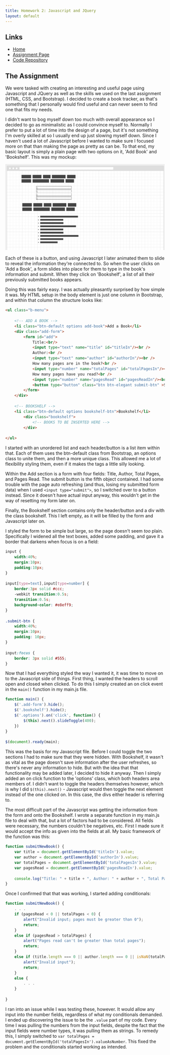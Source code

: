 ```yaml
---
title: Homework 2: Javascript and JQuery
layout: default
---
```


## Links

* [Home](https://ridethatcyclone.github.io/)
* [Assignment Page](http://www.wou.edu/~morses/classes/cs46x/assignments/HW2.html)
* [Code Repository](#)

## The Assignment

We were tasked with creating an interesting and useful page using Javascript and JQuery as well as the skills we used on the last assignment (HTML, CSS, and Bootstrap). I decided to create a book tracker, as that's something that I personally would find useful and can never seem to find one that fits my needs.

I didn't want to bog myself down too much with overall appearance so I decided to go as minimalistic as I could convince myself to. Normally I prefer to put a lot of time into the design of a page, but it's not something I'm overly skilled at so I usually end up just slowing myself down. Since I haven't used a lot of Javascript before I wanted to make sure I focused more on that than making the page as pretty as can be. To that end, my basic layout is simply a plain page with two options on it, 'Add Book' and 'Bookshelf'. This was my mockup:

![WireFrame Mockup](wireframe.png)

Each of these is a button, and using Javascript I later animated them to slide to reveal the information they're connected to. So when the user clicks on 'Add a Book', a form slides into place for them to type in the book's information and submit. When they click on 'Bookshelf', a list of all their previously submitted books appears.

Doing this was fairly easy. I was actually pleasantly surprised by how simple it was. My HTML setup in the body element is just one column in Bootstrap, and within that column the structure looks like:

```html
<ul class="b-menu">

    <!-- ADD A BOOK -->
    <li class="btn-default options add-book">Add a Book</li>
    <div class="add-form">
        <form id="add">
            Title:<br/>
            <input type="text" name="title" id="titleIn"/><br />
            Author:<br />
            <input type="text" name="author" id="authorIn"/><br />
            How many pages are in the book?<br />
            <input type="number" name="totalPages" id="totalPagesIn"/><br />
            How many pages have you read?<br />
            <input type="number" name="pagesRead" id="pagesReadIn"/><br />
            <button type="button" class="btn btn-elegant submit-btn" >Submit</btn>
        </form>
    </div>

    <!-- BOOKSHELF -->
    <li class="btn-default options bookshelf-btn">Bookshelf</li>
        <div class="bookshelf">
            <!-- BOOKS TO BE INSERTED HERE -->
        </div>

</ul>
```
I started with an unordered list and each header/button is a list item within that. Each of them uses the btn-default class from Bootstrap, an options class to unite them, and then a more unique class. This allowed me a lot of flexibility styling them, even if it makes the tags a little silly looking.

Within the Add section is a form with four fields: Title, Author, Total Pages, and Pages Read. The submit button is the fifth object contained. I had some trouble with the page auto refreshing (and thus, losing my submitted form data) when I used `<input type="submit">`, so I switched over to a button instead. Since it doesn't have actual input anyway, this wouldn't get in the way of resetting my form later on.

Finally, the Bookshelf section contains only the header/button and a div with the class bookshelf. This I left empty, as it will be filled by the form and Javascript later on.

I styled the form to be simple but large, so the page doesn't seem *too* plain. Specifically I widened all the text boxes, added some padding, and gave it a border that darkens when focus is on a field:

```css
input {
    width:40%;
    margin:10px;
    padding:10px;
}

input[type=text],input[type=number] {
    border:3px solid #ccc;
    -webkit transition:0.5s;
    transition:0.5s;
    background-color: #e8eff9;
}

.submit-btn {
    width:40%;
    margin:10px;
    padding: 10px;
}

input:focus {
    border: 3px solid #555;
}
```

Now that I had everything styled the way I wanted it, it was time to move on to the Javascript side of things. First thing, I wanted the headers to scroll open and closed when clicked. To do this I simply created an on click event in the `main()` function in my main.js file.

```Javascript
function main() {
    $('.add-form').hide();
    $('.bookshelf').hide();
    $('.options').on('click', function() {
        $(this).next().slideToggle(400);
    })
}

$(document).ready(main);
```

This was the basis for my Javascript file. Before I could toggle the two sections I had to make sure that they were hidden. With Bookshelf, it wasn't as vital as the page doesn't save information after the user refreshes, so there's never any information to hide. But with the idea that that functionality may be added later, I decided to hide it anyway. Then I simply added an on click function to the 'options' class, which both headers area members of. I didn't want to toggle the headers themselves however, which is why I did `$(this).next()` - Javascript would then toggle the next element instead of the one clicked on. In this case, the divs either header is referring to.

The most difficult part of the Javascript was getting the information from the form and onto the Bookshelf. I wrote a separate function in my main.js file to deal with that, but a lot of factors had to be considered. All fields were necessary, the numbers couldn't be negatives, etc. First I made sure it would accept the info as given into the fields at all. My basic framework of the function was this:

```Javascript
function submitNewBook() {
    var title = document.getElementById('titleIn').value;
    var author = document.getElementById('authorIn').value;
    var totalPages = document.getElementById('totalPagesIn').value;
    var pagesRead = document.getElementById('pagesReadIn').value;

    console.log("Title: " + title + ", Author: " + author + ", Total Pages: " + totalPages + ", Pages Read: " + pagesRead);
}
```

Once I confirmed that that was working, I started adding conditionals:

```Javascript
function submitNewBook() {
    . . .
    if (pagesRead < 0 || totalPages < 0) {
        alert("Invalid input; pages must be greater than 0");
        return;
    }
    else if (pagesRead > totalPages) {
        alert("Pages read can't be greater than total pages");
        return;
    }
    else if (title.length === 0 || author.length === 0 || isNaN(totalPages) || isNaN(pagesRead)) {
        alert("Invalid input");
        return;
    }
    else {
        . . .
    }

}
```

I ran into an issue while I was testing these, however. It would allow any input into the number fields, regardless of what my conditionals demanded. I ended up discovering the issue to be the `.value` part of my code. Every time I was pulling the numbers from the input fields, despite the fact that the input fields were number types, it was pulling them as strings. To remedy this, I simply switched to `var totalPages = document.getElementById('totalPagesIn').valueAsNumber`. This fixed the problem and the conditionals started working as intended. 
